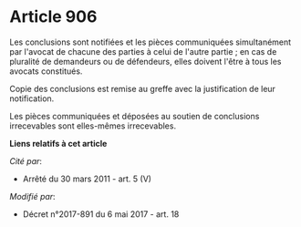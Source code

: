 # Article 906

Les conclusions sont notifiées et les pièces communiquées simultanément par l'avocat de chacune des parties à celui de
l'autre partie ; en cas de pluralité de demandeurs ou de défendeurs, elles doivent l'être à tous les avocats constitués.

Copie des conclusions est remise au greffe avec la justification de leur notification.

Les pièces communiquées et déposées au soutien de conclusions irrecevables sont elles-mêmes irrecevables.

**Liens relatifs à cet article**

_Cité par_:

  - Arrêté du 30 mars 2011 - art. 5 (V)

_Modifié par_:

  - Décret n°2017-891 du 6 mai 2017 - art. 18
